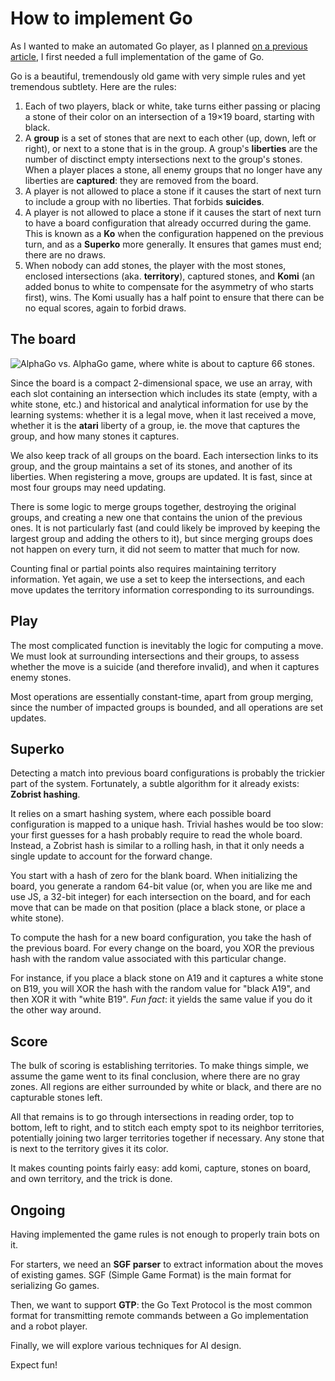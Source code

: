 # How to implement Go

As I wanted to make an automated Go player, as I planned [on a previous
article][A Go Browser Battle], I first needed a full implementation of the game
of Go.

[A Go Browser Battle]: http://espadrine.github.io/blog/posts/a-go-browser-battle.html

Go is a beautiful, tremendously old game with very simple rules and yet
tremendous subtlety. Here are the rules:

1. Each of two players, black or white, take turns either passing or placing a
   stone of their color on an intersection of a 19×19 board, starting with
   black.
2. A **group** is a set of stones that are next to each other (up, down, left or
   right), or next to a stone that is in the group. A group's **liberties** are
   the number of disctinct empty intersections next to the group's stones. When
   a player places a stone, all enemy groups that no longer have any liberties
   are **captured**: they are removed from the board.
3. A player is not allowed to place a stone if it causes the start of next turn
   to include a group with no liberties. That forbids **suicides**.
4. A player is not allowed to place a stone if it causes the start of next turn
   to have a board configuration that already occurred during the game. This is
   known as a **Ko** when the configuration happened on the previous turn, and
   as a **Superko** more generally. It ensures that games must end; there are no
   draws.
5. When nobody can add stones, the player with the most stones, enclosed
   intersections (aka. **territory**), captured stones, and **Komi** (an added
   bonus to white to compensate for the asymmetry of who starts first), wins.
   The Komi usually has a half point to ensure that there can be no equal
   scores, again to forbid draws.

## The board

![AlphaGo vs. AlphaGo game, where white is about to capture 66 stones.](https://thefiletree.com/metaboard/go/blog/how-to-implement-go/capture.png)

Since the board is a compact 2-dimensional space, we use an array, with each
slot containing an intersection which includes its state (empty, with a white
stone, etc.) and historical and analytical information for use by the learning
systems: whether it is a legal move, when it last received a move, whether it is
the **atari** liberty of a group, ie. the move that captures the group, and how
many stones it captures.

We also keep track of all groups on the board. Each intersection links to its
group, and the group maintains a set of its stones, and another of its
liberties. When registering a move, groups are updated. It is fast, since at
most four groups may need updating.

There is some logic to merge groups together, destroying the original groups,
and creating a new one that contains the union of the previous ones. It is not
particularly fast (and could likely be improved by keeping the largest group and
adding the others to it), but since merging groups does not happen on every
turn, it did not seem to matter that much for now.

Counting final or partial points also requires maintaining territory
information. Yet again, we use a set to keep the intersections, and each move
updates the territory information corresponding to its surroundings.

## Play

The most complicated function is inevitably the logic for computing a move. We
must look at surrounding intersections and their groups, to assess whether the
move is a suicide (and therefore invalid), and when it captures enemy stones.

Most operations are essentially constant-time, apart from group merging, since
the number of impacted groups is bounded, and all operations are set updates.

## Superko

Detecting a match into previous board configurations is probably the trickier
part of the system. Fortunately, a subtle algorithm for it already exists:
**Zobrist hashing**.

It relies on a smart hashing system, where each possible board configuration is
mapped to a unique hash. Trivial hashes would be too slow: your first guesses
for a hash probably require to read the whole board. Instead, a Zobrist hash is
similar to a rolling hash, in that it only needs a single update to account for
the forward change.

You start with a hash of zero for the blank board. When initializing the board,
you generate a random 64-bit value (or, when you are like me and use JS, a
32-bit integer) for each intersection on the board, and for each move that can
be made on that position (place a black stone, or place a white stone).

To compute the hash for a new board configuration, you take the hash of the
previous board. For every change on the board, you XOR the previous hash with
the random value associated with this particular change.

For instance, if you place a black stone on A19 and it captures a white stone on
B19, you will XOR the hash with the random value for "black A19", and then XOR
it with "white B19". *Fun fact*: it yields the same value if you do it the other
way around.

## Score

The bulk of scoring is establishing territories. To make things simple, we
assume the game went to its final conclusion, where there are no gray zones. All
regions are either surrounded by white or black, and there are no capturable
stones left.

All that remains is to go through intersections in reading order, top to bottom,
left to right, and to stitch each empty spot to its neighbor territories,
potentially joining two larger territories together if necessary. Any stone that
is next to the territory gives it its color.

It makes counting points fairly easy: add komi, capture, stones on board, and
own territory, and the trick is done.

## Ongoing

Having implemented the game rules is not enough to properly train bots on it.

For starters, we need an **SGF parser** to extract information about the moves
of existing games. SGF (Simple Game Format) is the main format for serializing
Go games.

Then, we want to support **GTP**: the Go Text Protocol is the most common format
for transmitting remote commands between a Go implementation and a robot player.

Finally, we will explore various techniques for AI design.

Expect fun!

<script type="application/ld+json">
{ "@context": "http://schema.org",
  "@type": "BlogPosting",
  "datePublished": "2018-10-26T19:12:17Z",
  "keywords": "baduk, ai" }
</script>
